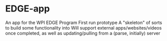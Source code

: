 # EDGE-app

An app for the WPI EDGE Program
First run prototype
A "skeleton" of sorts to build some functionality into
Will support external apps/websites/videos once completed, as well as updating/pulling from a (parse, initially) server
